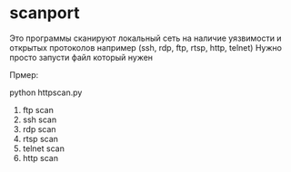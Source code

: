 # scanport
Это программы сканируют локальный сеть на наличие уязвимости и открытых протоколов например (ssh, rdp, ftp, rtsp, http, telnet) 
Нужно просто запусти файл который нужен

Прмер:

<p>python httpscan.py</p>


1. ftp scan
2. ssh scan
3. rdp scan
4. rtsp scan
5. telnet scan
6. http scan
